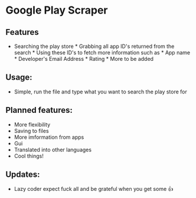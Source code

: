 # Google Play Scraper
## Features
* Searching the play store
\* Grabbing all app ID's returned from the search
\* Using these ID's to fetch more information such as
	\* App name
	\* Developer's Email Address
	\* Rating
	\* More to be added
## Usage:
* Simple, run the file and type what you want to search the play store for
## Planned features:
* More flexibility
* Saving to files
* More imformation from apps
* Gui
* Translated into other languages
* Cool things\!
## Updates:
* Lazy coder expect fuck all and be grateful when you get some :+1: